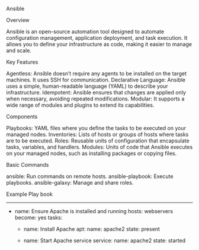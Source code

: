 Ansible

Overview

Ansible is an open-source automation tool designed to automate configuration management, application deployment, and task execution. It allows you to define your infrastructure as code, making it easier to manage and scale.

Key Features

Agentless: Ansible doesn’t require any agents to be installed on the target machines. It uses SSH for communication.
Declarative Language: Ansible uses a simple, human-readable language (YAML) to describe your infrastructure.
Idempotent: Ansible ensures that changes are applied only when necessary, avoiding repeated modifications.
Modular: It supports a wide range of modules and plugins to extend its capabilities.

Components

Playbooks: YAML files where you define the tasks to be executed on your managed nodes.
Inventories: Lists of hosts or groups of hosts where tasks are to be executed.
Roles: Reusable units of configuration that encapsulate tasks, variables, and handlers.
Modules: Units of code that Ansible executes on your managed nodes, such as installing packages or copying files.

Basic Commands

ansible: Run commands on remote hosts.
ansible-playbook: Execute playbooks.
ansible-galaxy: Manage and share roles.

Example Play book

---
- name: Ensure Apache is installed and running
  hosts: webservers
  become: yes
  tasks:
    - name: Install Apache
      apt:
        name: apache2
        state: present

    - name: Start Apache service
      service:
        name: apache2
        state: started

